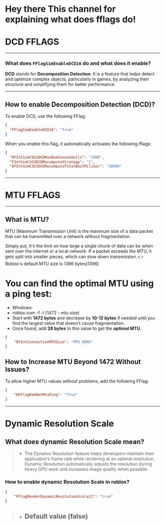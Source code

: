 # Hey there This channel for explaining what does fflags do!
# DCD FFLAGS
---
### What does `FFlagSimEnableDCD16` do and what does it enable?

**DCD** stands for **Decomposition Detection**. It is a feature that helps detect and optimize complex objects, particularly in games, by analyzing their structure and simplifying them for better performance.

---

## How to enable Decomposition Detection (DCD)?

To enable DCD, use the following FFlag:

```json
{
  "FFlagSimEnableDCD16": "true"
}
```

When you enable this flag, it automatically activates the following fflags:
```json
{
  "DFIntSimCSG3DCDMaxNumConvexHulls": "1000",
  "FIntSimCSG3DCDRecomputeStrategy": "1",
  "DFIntSimCSG3DCDRecomputeTotalWaitMiliSec": "10000"
}
```
---
# MTU FFLAGS
---
## What is MTU?
MTU (Maximum Transmission Unit) is the maximum size of a data packet that can be transmitted over a network without fragmentation.

Simply put, it's the limit on how large a single chunk of data can be when sent over the internet or a local network. If a packet exceeds the MTU, it gets split into smaller pieces, which can slow down transmission.
👉 Roblox's default MTU size is 1396 bytes(1396)

# You can find the optimal MTU using a **ping test**:

- Windows:
- roblox.com -f -l (1472 - mtu size)
- Start with **1472 bytes** and decrease by **10-12 bytes** if needed until you find the largest value that doesn't cause fragmentation.
- Once found, add **28 bytes** to this value to get the **optimal MTU**.

```json
{
    "DFIntConnectionMTUSize": "MTU_HERE"
}
```
## How to Increase MTU Beyond 1472 Without Issues?
To allow higher MTU values without problems, add the following FFlag:
```json
{
    "DFFlagRakNetMtuPing": "True"
}
```
---
# Dynamic Resolution Scale
## What does dynamic Resolution Scale mean?
> - The Dynamic Resolution feature helps developers maintain their application’s frame rate while rendering at an optimal resolution. Dynamic Resolution automatically adjusts the resolution during heavy GPU work and increases image quality when possible.
### How to enable dynamic Resolution Scale in roblox?
```json
{
    "FFlagRenderDynamicResolutionScale11": "true"
}
```
> - ## Default value (false)
